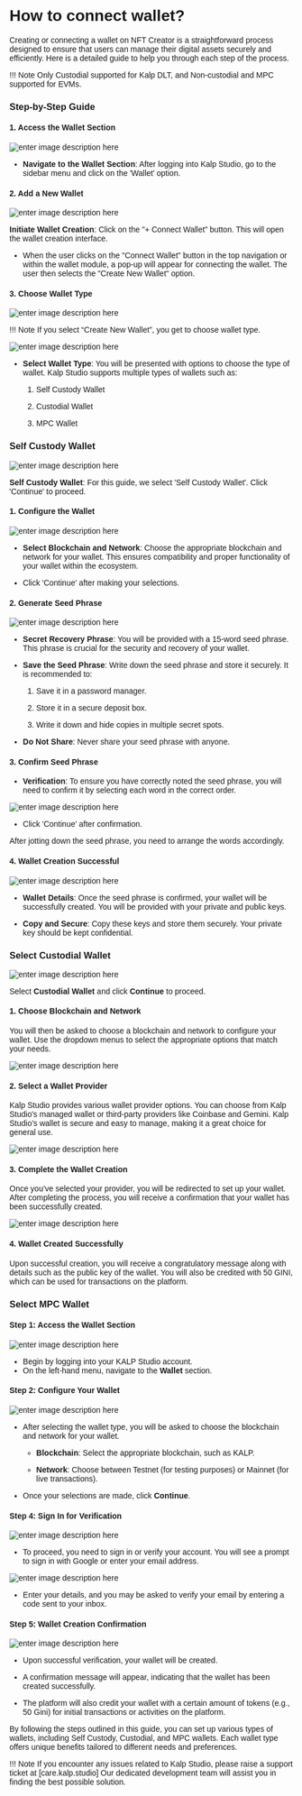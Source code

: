 <style>  body { font-family: "Source Sans 3", sans-serif!important; }</style>

<link  href="https://fonts.googleapis.com/css2?family=Source+Sans+3:ital,wght@0,200..900;1,200..900&display=swap"  rel="stylesheet">  <link  rel="stylesheet"  href="https://fonts.googleapis.com/icon?family=Material+Icons">


# How to connect wallet?

Creating or connecting a wallet on NFT Creator is a straightforward process designed to ensure that users can manage their digital assets securely and efficiently. Here is a detailed guide to help you through each step of the process.

!!! Note
    Only Custodial supported for Kalp DLT, and Non-custodial and MPC supported for EVMs.

### Step-by-Step Guide

#### 1. Access the Wallet Section

![enter image description here](https://docs-images-kalp-studio.s3.ap-south-1.amazonaws.com/NFT+Creator+images/1.png)

-   **Navigate to the Wallet Section**: After logging into Kalp Studio, go to the sidebar menu and click on the 'Wallet' option.
    

#### 2. Add a New Wallet

![enter image description here](https://docs-images-kalp-studio.s3.ap-south-1.amazonaws.com/NFT+Creator+images/2.png)


**Initiate Wallet Creation**: Click on the "+ Connect Wallet" button. This will open the wallet creation interface.

-   When the user clicks on the "Connect Wallet" button in the top navigation or within the wallet module, a pop-up will appear for connecting the wallet. The user then selects the "Create New Wallet" option.
    

#### 3. Choose Wallet Type

![enter image description here](https://docs-images-kalp-studio.s3.ap-south-1.amazonaws.com/image+%284%29.png)

!!! Note
If you select “Create New Wallet”, you get to choose wallet type.

![enter image description here](https://docs-images-kalp-studio.s3.ap-south-1.amazonaws.com/NFT+Creator+images/4.png)

-   **Select Wallet Type**: You will be presented with options to choose the type of wallet. Kalp Studio supports multiple types of wallets such as:
    
    1.  Self Custody Wallet
        
    2.  Custodial Wallet
        
    3.  MPC Wallet
        

### Self Custody Wallet

![enter image description here](https://docs-images-kalp-studio.s3.ap-south-1.amazonaws.com/NFT+Creator+images/5.jfif)

**Self Custody Wallet**: For this guide, we select 'Self Custody Wallet'. Click 'Continue' to proceed.

#### 1. Configure the Wallet

![enter image description here](https://docs-images-kalp-studio.s3.ap-south-1.amazonaws.com/NFT+Creator+images/6.jfif)

-   **Select Blockchain and Network**: Choose the appropriate blockchain and network for your wallet. This ensures compatibility and proper functionality of your wallet within the ecosystem.
    
-   Click 'Continue' after making your selections.
    

#### 2. Generate Seed Phrase

![enter image description here](https://docs-images-kalp-studio.s3.ap-south-1.amazonaws.com/NFT+Creator+images/7.png)

-   **Secret Recovery Phrase**: You will be provided with a 15-word seed phrase. This phrase is crucial for the security and recovery of your wallet.
    
-   **Save the Seed Phrase**: Write down the seed phrase and store it securely. It is recommended to:
    
    1.  Save it in a password manager.
        
    2.  Store it in a secure deposit box.
        
    3.  Write it down and hide copies in multiple secret spots.
        
-   **Do Not Share**: Never share your seed phrase with anyone.
    

#### 3. Confirm Seed Phrase

-   **Verification**: To ensure you have correctly noted the seed phrase, you will need to confirm it by selecting each word in the correct order.

![enter image description here](https://docs-images-kalp-studio.s3.ap-south-1.amazonaws.com/NFT+Creator+images/8.png)

-   Click 'Continue' after confirmation.
    

After jotting down the seed phrase, you need to arrange the words accordingly.

#### 4. Wallet Creation Successful

![enter image description here](https://docs-images-kalp-studio.s3.ap-south-1.amazonaws.com/NFT+Creator+images/9.jfif)

-   **Wallet Details**: Once the seed phrase is confirmed, your wallet will be successfully created. You will be provided with your private and public keys.
    
-   **Copy and Secure**: Copy these keys and store them securely. Your private key should be kept confidential.

### Select Custodial Wallet

![enter image description here](https://docs-images-kalp-studio.s3.ap-south-1.amazonaws.com/NFT+Creator+images/10.png)

Select **Custodial Wallet** and click **Continue** to proceed.

#### 1. **Choose Blockchain and Network**

You will then be asked to choose a blockchain and network to configure your wallet. Use the dropdown menus to select the appropriate options that match your needs.

![enter image description here](https://docs-images-kalp-studio.s3.ap-south-1.amazonaws.com/NFT+Creator+images/11.png)

#### 2. **Select a Wallet Provider**

Kalp Studio provides various wallet provider options. You can choose from Kalp Studio's managed wallet or third-party providers like Coinbase and Gemini. Kalp Studio’s wallet is secure and easy to manage, making it a great choice for general use.

![enter image description here](https://docs-images-kalp-studio.s3.ap-south-1.amazonaws.com/NFT+Creator+images/12.png)

#### 3. **Complete the Wallet Creation**

Once you’ve selected your provider, you will be redirected to set up your wallet. After completing the process, you will receive a confirmation that your wallet has been successfully created.

![enter image description here](https://docs-images-kalp-studio.s3.ap-south-1.amazonaws.com/NFT+Creator+images/13.png)

#### 4. **Wallet Created Successfully**

Upon successful creation, you will receive a congratulatory message along with details such as the public key of the wallet. You will also be credited with 50 GINI, which can be used for transactions on the platform.

### Select MPC Wallet

#### Step 1: Access the Wallet Section

![enter image description here](https://docs-images-kalp-studio.s3.ap-south-1.amazonaws.com/NFT+Creator+images/14.png)

-   Begin by logging into your KALP Studio account.
-   On the left-hand menu, navigate to the **Wallet** section.
    

#### Step 2: Configure Your Wallet

![enter image description here](https://docs-images-kalp-studio.s3.ap-south-1.amazonaws.com/NFT+Creator+images/15.png)

-   After selecting the wallet type, you will be asked to choose the blockchain and network for your wallet.
    
    -   **Blockchain**: Select the appropriate blockchain, such as KALP.
        
    -   **Network**: Choose between Testnet (for testing purposes) or Mainnet (for live transactions).
        
-   Once your selections are made, click **Continue**.
    

#### Step 4: Sign In for Verification

![enter image description here](https://docs-images-kalp-studio.s3.ap-south-1.amazonaws.com/NFT+Creator+images/16.png)

-   To proceed, you need to sign in or verify your account. You will see a prompt to sign in with Google or enter your email address.


![enter image description here](https://docs-images-kalp-studio.s3.ap-south-1.amazonaws.com/NFT+Creator+images/17.png)

-   Enter your details, and you may be asked to verify your email by entering a code sent to your inbox.

#### Step 5: Wallet Creation Confirmation

![enter image description here](https://docs-images-kalp-studio.s3.ap-south-1.amazonaws.com/NFT+Creator+images/18.png)

-   Upon successful verification, your wallet will be created.
    
-   A confirmation message will appear, indicating that the wallet has been created successfully.
    
-   The platform will also credit your wallet with a certain amount of tokens (e.g., 50 Gini) for initial transactions or activities on the platform.

By following the steps outlined in this guide, you can set up various types of wallets, including Self Custody, Custodial, and MPC wallets. Each wallet type offers unique benefits tailored to different needs and preferences.

!!! Note
    If you encounter any issues related to Kalp Studio, please raise a support ticket at [care.kalp.studio] Our dedicated development team will assist you in finding the best possible solution.